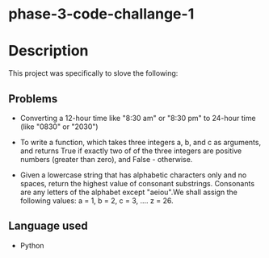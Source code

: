 # phase-3-code-challange-1

# Description 
 This project was specifically to slove the following:

## Problems 
- Converting a 12-hour time like "8:30 am" or "8:30 pm" to 24-hour time (like "0830" or "2030")

- To write a function, which takes three integers a, b, and c as arguments, and returns True if exactly two of of the three integers are positive numbers (greater than zero), and False - otherwise.

- Given a lowercase string that has alphabetic characters only and no spaces, return the highest value of consonant substrings. Consonants are any letters of the alphabet except "aeiou".We shall assign the following values: a = 1, b = 2, c = 3, .... z = 26.


## Language used
- Python